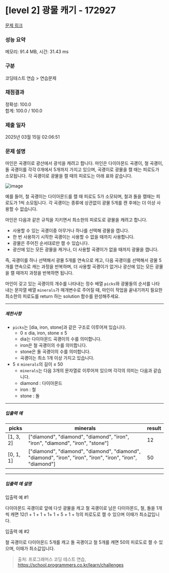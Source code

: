 # [level 2] 광물 캐기 - 172927 

[문제 링크](https://school.programmers.co.kr/learn/courses/30/lessons/172927) 

### 성능 요약

메모리: 91.4 MB, 시간: 31.43 ms

### 구분

코딩테스트 연습 > 연습문제

### 채점결과

정확성: 100.0<br/>합계: 100.0 / 100.0

### 제출 일자

2025년 03월 15일 02:06:51

### 문제 설명

<p>마인은 곡괭이로 광산에서 광석을 캐려고 합니다. 마인은 다이아몬드 곡괭이, 철 곡괭이, 돌 곡괭이를 각각 0개에서 5개까지 가지고 있으며, 곡괭이로 광물을 캘 때는 피로도가 소모됩니다. 각 곡괭이로 광물을 캘 때의 피로도는 아래 표와 같습니다.</p>

<p><img src="https://user-images.githubusercontent.com/62426665/217975815-63c58d04-0421-4c39-85ce-17613b9c9389.png" title="" alt="image"></p>

<p>예를 들어, 철 곡괭이는 다이아몬드를 캘 때 피로도 5가 소모되며, 철과 돌을 캘때는 피로도가 1씩 소모됩니다. 각 곡괭이는 종류에 상관없이 광물 5개를 캔 후에는 더 이상 사용할 수 없습니다.</p>

<p>마인은 다음과 같은 규칙을 지키면서 최소한의 피로도로 광물을 캐려고 합니다.</p>

<ul>
<li>사용할 수 있는 곡괭이중 아무거나 하나를 선택해 광물을 캡니다.</li>
<li>한 번 사용하기 시작한 곡괭이는 사용할 수 없을 때까지 사용합니다.</li>
<li>광물은 주어진 순서대로만 캘 수 있습니다.</li>
<li>광산에 있는 모든 광물을 캐거나, 더 사용할 곡괭이가 없을 때까지 광물을 캡니다.</li>
</ul>

<p>즉, 곡괭이를 하나 선택해서 광물 5개를 연속으로 캐고, 다음 곡괭이를 선택해서 광물 5개를 연속으로 캐는 과정을 반복하며, 더 사용할 곡괭이가 없거나 광산에 있는 모든 광물을 캘 때까지 과정을 반복하면 됩니다.</p>

<p>마인이 갖고 있는 곡괭이의 개수를 나타내는 정수 배열 <code>picks</code>와 광물들의 순서를 나타내는 문자열 배열 <code>minerals</code>가 매개변수로 주어질 때, 마인이 작업을 끝내기까지 필요한 최소한의 피로도를 return 하는 solution 함수를 완성해주세요.</p>

<hr>

<h5>제한사항</h5>

<ul>
<li><code>picks</code>는 [dia, iron, stone]과 같은 구조로 이루어져 있습니다.

<ul>
<li>0 ≤ dia, iron, stone ≤ 5</li>
<li>dia는 다이아몬드 곡괭이의 수를 의미합니다.</li>
<li>iron은 철 곡괭이의 수를 의미합니다.</li>
<li>stone은 돌 곡괭이의 수를 의미합니다.</li>
<li>곡괭이는 최소 1개 이상 가지고 있습니다.</li>
</ul></li>
<li>5 ≤ <code>minerals</code>의 길이 ≤ 50

<ul>
<li><code>minerals</code>는 다음 3개의 문자열로 이루어져 있으며 각각의 의미는 다음과 같습니다.</li>
<li>diamond : 다이아몬드</li>
<li>iron : 철</li>
<li>stone : 돌</li>
</ul></li>
</ul>

<hr>

<h5>입출력 예</h5>
<table class="table">
        <thead><tr>
<th>picks</th>
<th>minerals</th>
<th>result</th>
</tr>
</thead>
        <tbody><tr>
<td>[1, 3, 2]</td>
<td>["diamond", "diamond", "diamond", "iron", "iron", "diamond", "iron", "stone"]</td>
<td>12</td>
</tr>
<tr>
<td>[0, 1, 1]</td>
<td>["diamond", "diamond", "diamond", "diamond", "diamond", "iron", "iron", "iron", "iron", "iron", "diamond"]</td>
<td>50</td>
</tr>
</tbody>
      </table>
<hr>

<h5>입출력 예 설명</h5>

<p>입출력 예 #1</p>

<p>다이아몬드 곡괭이로 앞에 다섯 광물을 캐고 철 곡괭이로 남은 다이아몬드, 철, 돌을 1개씩 캐면 12(1 + 1 + 1 + 1+ 1 + 5 + 1 + 1)의 피로도로 캘 수 있으며 이때가 최소값입니다.</p>

<p>입출력 예 #2</p>

<p>철 곡괭이로 다이아몬드 5개를 캐고 돌 곡괭이고 철 5개를 캐면 50의 피로도로 캘 수 있으며, 이때가 최소값입니다.</p>


> 출처: 프로그래머스 코딩 테스트 연습, https://school.programmers.co.kr/learn/challenges
